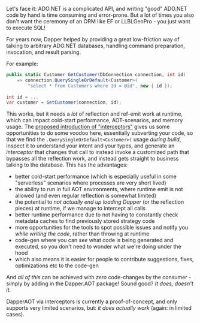 Let's face it: ADO.NET is a complicated API, and writing "good" ADO.NET code by hand is time consuming and error-prone. But a lot of times you also don't want
the ceremony of an ORM like EF or LLBLGenPro - you just want to execute SQL!

For years now, Dapper helped by providing a great low-friction way of talking to arbitrary ADO.NET databases, handling command preparation, invocation, and result parsing.

For example:

``` c#
public static Customer GetCustomer(DbConnection connection, int id)
    => connection.QuerySingleOrDefault<Customer>(
        "select * from Customers where Id = @id", new { id });
    
int id = ...
var customer = GetCustomer(connection, id);
```

This works, but it needs a *lot* of reflection and ref-emit work at runtime, which can impact cold-start performance, AOT-scenarios, and memory usage. The
[proposed introduction of "interceptors"](https://github.com/dotnet/csharplang/issues/7009) gives us some opportunities to do some voodoo here, essentially
subverting your code, so that we find the `.QuerySingleOrDefault<Customer>(` usage *during build*, inspect it to understand your intent and your types, and
generate an *interceptor* that changes that call to instead invoke a customized path that bypasses all the reflection work, and instead gets straight to
business talking to the database. This has the advantages:

- better cold-start performance (which is especially useful in some "serverless" scenarios where processes are very short lived)
- the ability to run in full AOT environments, where runtime emit is not allowed (and even regular reflection is somewhat limited)
- the potential to *not actually end up loading Dapper* (or the reflection pieces) at runtime, if we manage to intercept all calls
- better runtime performance due to not having to constantly check metadata caches to find previously stored strategy code
- more opportunities for the tools to spot possible issues and notify you *while writing the code*, rather than throwing at runtime
- code-gen where you can *see* what code is being generated and executed, so you don't need to wonder what we're doing under the hood
- which also means it is easier for people to contribute suggestions, fixes, optimizations etc to the code-gen

And *all of this* can be achieved with *zero* code-changes by the consumer - simply by adding in the Dapper.AOT package! Sound good? *It does, doesn't it.*

DapperAOT via interceptors is currently a proof-of-concept, and only supports very limited scenarios, but: *it does actually work* (again: in limited cases).
